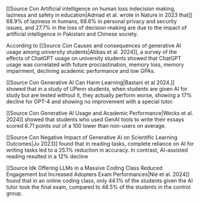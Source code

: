 [[Source Con Artificial intelligence on human loss indecision making, laziness and safety in education|Admad et al. wrote in Nature in 2023 that]] 68.9% of laziness in humans, 68.6% in personal privacy and security issues, and 27.7% in the loss of decision-making are due to the impact of artificial intelligence in Pakistani and Chinese society.

According to [[Source Con Causes and consequences of generative AI usage among university students|Abbas et al. 2024]], a survey of the effects of ChatGPT usage on university students showed that ChatGPT usage was correlated with future procrastination, memory loss, memory impairment, declining academic performance and low GPAs.

[[Source Con Generative AI Can Harm Learning|Bastani et al 2024.]] showed that in a study of UPenn students, when students are given AI for study but are tested without it, they actually perform worse, showing a 17% decline for GPT-4 and showing no improvement with a special tutor. 

[[Source Con Generative AI Usage and Academic Performance|Wecks et al. 2024]] showed that students who used GenAI tools to write their essays scored 6.71 points out of a 100 lower than non-users on average. 

[[Source Con Negative Impact of Generative AI on Scientific Learning Outcomes|Ju 2023]] found that in reading tasks, complete reliance on AI for writing tasks led to a 25.1% reduction in accuracy. In contrast, AI-assisted reading resulted in a 12% decline

[[Source Idk Offering LLMs in a Massive Coding Class Reduced Engagement but Increased Adopters Exam Performances|Nie et al. 2024]] found that in an online coding class, only 44.1% of the students given the AI tutor took the final exam, compared to 48.5% of the students in the control group. 




